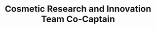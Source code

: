 ---
layout: member
name: Vinh Vu
title: Cosmetic Research and Innovation Team Co-Captain
img: /assets/images/members/default.png
status: lead
weight: 12
email: vinhv.vu01@gmail.com
biography: >
  Vinh Vu is a third year student in the Biochemistry program at UBC. Having a deep interest in how chemical ingredients work with the skin, he wanted to help create an opportunity that would bring exposure about the cosmetic industry to students all around. As a member under UBC CRIT, he is interested in tackling problems with known chemical stability and transdermal delivery systems. Apart from the chemical side of cosmetic ingredients, Vinh is an avid skincare lover who just likes to indulge in some nice self-care time. While not studying, he can be found playing games or hiking downtown to some great restaurants. 
linkedin: 
---